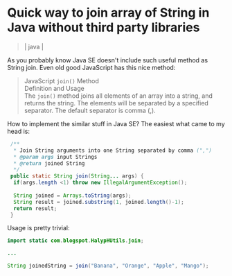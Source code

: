 # Quick way to join array of String in Java without third party libraries
> | java |

As you probably know Java SE doesn't include such useful method as String join. Even old good JavaScript has this nice method:

>JavaScript `join()` Method  
>Definition and Usage  
>The `join()` method joins all elements of an array into a string, and returns the string. The elements will be separated by a specified separator. The default separator is comma (,).

How to implement the similar stuff in Java SE? The easiest what came to my head is:

```java
 /**
  * Join String arguments into one String separated by comma (",")
  * @param args input Strings
  * @return joined String
  */
 public static String join(String... args) {
  if(args.length <1) throw new IllegalArgumentException();
  
  String joined = Arrays.toString(args);
  String result = joined.substring(1, joined.length()-1);
  return result;
 }
```

Usage is pretty trivial:

```java
import static com.blogspot.HalypHUtils.join;

...

String joinedString = join("Banana", "Orange", "Apple", "Mango");
```
